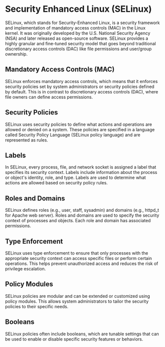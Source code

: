 # Security Enhanced Linux (SELinux)
SELinux, which stands for Security-Enhanced Linux, is a security framework and implementation of mandatory access controls (MAC) in the Linux kernel. It was originally developed by the U.S. National Security Agency (NSA) and later released as open-source software. SELinux provides a highly granular and fine-tuned security model that goes beyond traditional discretionary access controls (DAC) like file permissions and user/group ownership.

## Mandatory Access Controls (MAC)
SELinux enforces mandatory access controls, which means that it enforces security policies set by system administrators or security policies defined by default. This is in contrast to discretionary access controls (DAC), where file owners can define access permissions.
## Security Policies
SELinux uses security policies to define what actions and operations are allowed or denied on a system. These policies are specified in a language called Security Policy Language (SELinux policy language) and are represented as rules.
## Labels
In SELinux, every process, file, and network socket is assigned a label that specifies its security context. Labels include information about the process or object's identity, role, and type. Labels are used to determine what actions are allowed based on security policy rules.
## Roles and Domains
SELinux defines roles (e.g., user, staff, sysadmin) and domains (e.g., httpd_t for Apache web server). Roles and domains are used to specify the security context of processes and objects. Each role and domain has associated permissions.
## Type Enforcement
SELinux uses type enforcement to ensure that only processes with the appropriate security context can access specific files or perform certain operations. This helps prevent unauthorized access and reduces the risk of privilege escalation.
## Policy Modules
SELinux policies are modular and can be extended or customized using policy modules. This allows system administrators to tailor the security policies to their specific needs.
## Booleans
SELinux policies often include booleans, which are tunable settings that can be used to enable or disable specific security features or behaviors.
